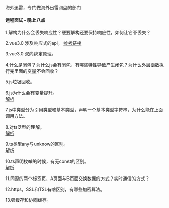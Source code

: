 海外迅雷，专门做海外迅雷网盘的部门
#### 远程面试 - 晚上八点  
1.解构为什么会丢失响应性？硬要解构还要保持响应性，如何让它不丢失？  
  
2.vue3.0 涉及响应式的api。 
[参考链接](https://www.javascriptc.com/vue3js/api/reactivity-api.html)  
  
3.vue3.0 双向绑定原理。  
  
   
4.什么是闭包？为什么js会有闭包，有哪些特性导致产生闭包？为什么外层函数执行完里面的变量不会回收？  
  
5.js垃圾回收。  
  
6.js为什么会有变量提升。  
[解析](https://github.com/Vitaminaq/interview-collection/issues/26)  
  
7.js中类型分为引用类型和基本类型，声明一个基本类型字符串，为什么能在上面调用方法。  
  
8.对ts泛型的理解。  
[解析](https://github.com/Vitaminaq/interview-collection/issues/25)   
  
9.ts类型any与unknow的区别。  
[解析](https://github.com/Vitaminaq/interview-collection/issues/24)  
  
10.ts声明枚举的时候，有无const的区别。  
[解析](https://github.com/Vitaminaq/interview-collection/issues/23)  
  
11.同源的两个标签页，A页面与B页面交换数据的方式？实时通信的方式？   
  
12.https，SSL和TSL有啥区别，有哪些加密算法。  
  
13.强缓存和协商缓存。  
  
